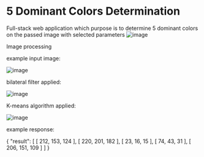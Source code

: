 # 5 Dominant Colors Determination
Full-stack web application which purpose is to determine 5 dominant colors on the passed image with selected parameters
![image](https://github.com/Chatyis/5-Dominant-Colors-Determination/assets/32648007/f4042bbf-411f-48c7-8310-9062f982b9dd)

Image processing

example input image:

![image](https://github.com/Chatyis/5-Dominant-Colors-Determination/assets/32648007/7d7cca80-00cb-4c68-966d-92e006ce5367)

bilateral filter applied:

![image](https://github.com/Chatyis/5-Dominant-Colors-Determination/assets/32648007/abc78dcd-8aaa-4c80-98ae-573a6fc78c50)

K-means algorithm applied:

![image](https://github.com/Chatyis/5-Dominant-Colors-Determination/assets/32648007/7890b4cf-2115-44e5-9ddd-65d7dd8ee792)

example response:

{
  "result": [
    [
      212,
      153,
      124
    ],
    [
      220,
      201,
      182
    ],
    [
      23,
      16,
      15
    ],
    [
      74,
      43,
      31
    ],
    [
      206,
      151,
      109
    ]
  ]
}
